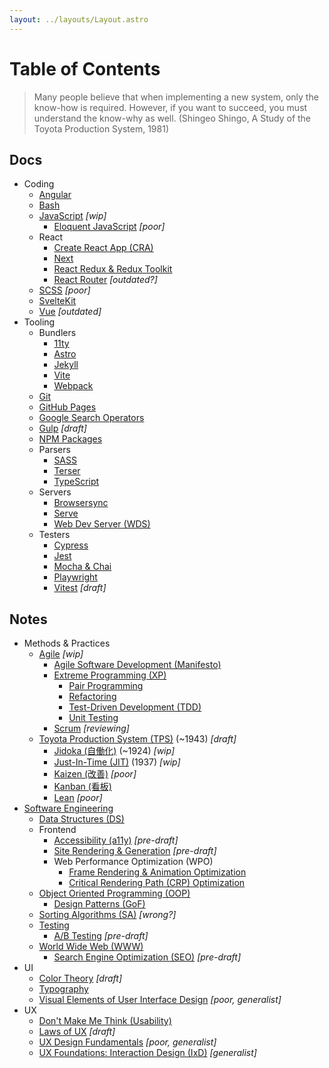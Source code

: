 ```yaml
---
layout: ../layouts/Layout.astro
---
```

# Table of Contents

>Many people believe that when implementing a new system, only the know-how is required. However, if you want to succeed, you must understand the know-why as well. (Shingeo Shingo, A Study of the Toyota Production System, 1981)

## Docs

- Coding
  - [Angular](docs/coding/angular/)
  - [Bash](docs/coding/bash/)
  - [JavaScript](docs/coding/js/) *[wip]*
    - [Eloquent JavaScript](docs/coding/js/eloquent_js/) *[poor]*
  - React
    - [Create React App (CRA)](docs/coding/react/cra/)
    - [Next](docs/coding/react/next/)
    - [React Redux & Redux Toolkit](docs/coding/react/react_redux_toolkit/)
    - [React Router](docs/coding/react/react_router/) *[outdated?]*
  - [SCSS](docs/coding/scss/) *[poor]*
  - [SvelteKit](docs/coding/sveltekit/)
  - [Vue](docs/coding/vue/) *[outdated]*
- Tooling
  - Bundlers
    - [11ty](docs/tooling/11ty/)
    - [Astro](docs/tooling/astro/)
    - [Jekyll](docs/tooling/jekyll/)
    - [Vite](docs/tooling/vite/)
    - [Webpack](docs/tooling/webpack/)
  - [Git](docs/tooling/git/)
  - [GitHub Pages](docs/tooling/gh_pages/)
  - [Google Search Operators](docs/tooling/google_search_operators/)
  - [Gulp](docs/tooling/gulp/) *[draft]*
  - [NPM Packages](docs/tooling/npm/)
  - Parsers
    - [SASS](docs/tooling/sass/)
    - [Terser](docs/tooling/terser/)
    - [TypeScript](docs/tooling/ts/)
  <!-- - Poppler[](docs/tooling/poppler/) *[pre-draft]* -->
  - Servers
    - [Browsersync](docs/tooling/browsersync/)
    - [Serve](docs/tooling/serve/)
    - [Web Dev Server (WDS)](docs/tooling/wds/)
  - Testers
    - [Cypress](docs/tooling/cypress/)
    - [Jest](docs/tooling/jest/)
    - [Mocha & Chai](docs/tooling/mocha-chai/)
    - [Playwright](docs/tooling/playwright/)
    - [Vitest](docs/tooling/vitest/) *[draft]*

## Notes

- Methods & Practices
  - [Agile](notes/method/agile/) *[wip]*
    - [Agile Software Development (Manifesto)](notes/method/agile/agile_software_dev/)
    - [Extreme Programming (XP)](notes/method/agile/xp/)
      - [Pair Programming](notes/method/agile/xp/pair_programming/)
      - [Refactoring](notes/method/agile/xp/refactoring/)
      - [Test-Driven Development (TDD)](notes/method/agile/xp/tdd/)
      - [Unit Testing](notes/method/agile/xp/unit/)
    - [Scrum](notes/method/agile/scrum/) *[reviewing]*
  - [Toyota Production System (TPS)](notes/method/tps/) (~1943) *[draft]*
    - [Jidoka (自働化)](notes/method/tps/jidoka/) (~1924) *[wip]*
    - [Just-In-Time (JIT)](notes/method/tps/just_in_time/) (1937) *[wip]*
    - [Kaizen (改善)](notes/method/tps/kaizen/) *[poor]*
    - [Kanban (看板)](notes/method/tps/kanban/)
    - [Lean](notes/method/tps/lean/) *[poor]*
- [Software Engineering](notes/se/)
  <!-- - Architectural Patterns[](notes/se/arch_patterns/) *[pre-draft]* -->
  - [Data Structures (DS)](notes/se/data_structures/)
  - Frontend
    - [Accessibility (a11y)](notes/se/frontend/accessibility/) *[pre-draft]*
    - [Site Rendering & Generation](notes/se/frontend/site_rendering_and_generation/) *[pre-draft]*
    - Web Performance Optimization (WPO)
      - [Frame Rendering & Animation Optimization](notes/se/frontend/wpo/rendering_and_animation_optimization/)
      - [Critical Rendering Path (CRP) Optimization](notes/se/frontend/wpo/crp/)
  - [Object Oriented Programming (OOP)](notes/se/oop/)
    - [Design Patterns (GoF)](notes/se/oop/design_patterns/)
  - [Sorting Algorithms (SA)](notes/se/sorting_algorithms/) *[wrong?]*
  - [Testing](notes/se/testing/)
    - [A/B Testing](notes/se/testing/ab/) *[pre-draft]*
  - [World Wide Web (WWW)](notes/se/www/)
    - [Search Engine Optimization (SEO)](notes/se/www/seo/) *[pre-draft]*
- UI
  <!-- - Atomic Design[](notes/ui/atomic_design/) *[pre-draft]* -->
  - [Color Theory](notes/ui/color/) *[draft]*
  - [Typography](notes/ui/typography/)
  <!-- - Data Visualization[](notes/ui/data_visualization/) *[pre-draft]* -->
  - [Visual Elements of User Interface Design](notes/ui/visual_elements_of_ui_design/) *[poor, generalist]*
- UX
  - [Don't Make Me Think (Usability)](notes/ux/dont_make_me_think/)
  - [Laws of UX](notes/ux/laws_of_ux/) *[draft]*
  - [UX Design Fundamentals](notes/ux/ux_design_fundamentals/) *[poor, generalist]*
  - [UX Foundations: Interaction Design (IxD)](notes/ux/ux_foundations_ixd/) *[generalist]*
